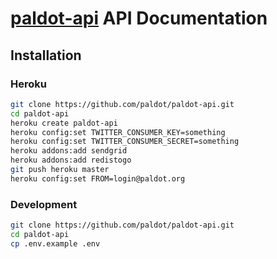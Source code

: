 # [paldot-api](https://paldot.github.com) API Documentation

## Installation

### Heroku

```bash
git clone https://github.com/paldot/paldot-api.git
cd paldot-api
heroku create paldot-api
heroku config:set TWITTER_CONSUMER_KEY=something
heroku config:set TWITTER_CONSUMER_SECRET=something
heroku addons:add sendgrid
heroku addons:add redistogo
git push heroku master
heroku config:set FROM=login@paldot.org
```

### Development

```bash
git clone https://github.com/paldot/paldot-api.git
cd paldot-api
cp .env.example .env
```



